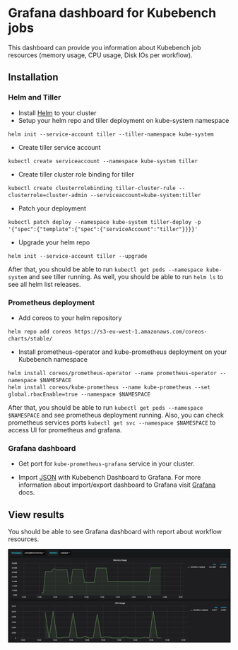 # Grafana dashboard for Kubebench jobs

This dashboard can provide you information about Kubebench job resources (memory usage, CPU usage, Disk IOs per workflow).

## Installation

### Helm and Tiller

* Install [Helm](https://github.com/kubernetes/helm/blob/master/docs/install.md) to your cluster
* Setup your helm repo and tiller deployment on kube-system namespace

```
helm init --service-account tiller --tiller-namespace kube-system
```

* Create tiller service account

```
kubectl create serviceaccount --namespace kube-system tiller
```

* Create tiller cluster role binding for tiller

```
kubectl create clusterrolebinding tiller-cluster-rule --clusterrole=cluster-admin --serviceaccount=kube-system:tiller
```

* Patch your deployment

```
kubectl patch deploy --namespace kube-system tiller-deploy -p '{"spec":{"template":{"spec":{"serviceAccount":"tiller"}}}}'
```

* Upgrade your helm repo

```
helm init --service-account tiller --upgrade
```

After that, you should be able to run ```kubectl get pods --namespace kube-system``` and see tiller running.
As well, you should be able to run ```helm ls``` to see all helm list releases.

### Prometheus deployment

* Add coreos to your helm repository

```
helm repo add coreos https://s3-eu-west-1.amazonaws.com/coreos-charts/stable/
```

* Install prometheus-operator and kube-prometheus deployment on your Kubebench namespace

```
helm install coreos/prometheus-operator --name prometheus-operator --namespace $NAMESPACE
helm install coreos/kube-prometheus --name kube-prometheus --set global.rbacEnable=true --namespace $NAMESPACE
```

After that, you should be able to run ```kubectl get pods --namespace $NAMESPACE``` and see prometheus deployment running.
Also, you can check prometheus services ports ```kubectl get svc --namespace $NAMESPACE``` to access UI for prometheus and grafana. 

### Grafana dashboard

* Get port for ```kube-prometheus-grafana``` service in your cluster.

* Import [JSON](kubebench-dashboard.json) with Kubebench Dashboard to Grafana.
For more information about import/export dashboard to Grafana visit [Grafana](http://docs.grafana.org/reference/export_import/) docs.

## View results

You should be able to see Grafana dashboard with report about workflow resources.

![Kubebench Dashboard](images/kubebench_dashboard.png)
